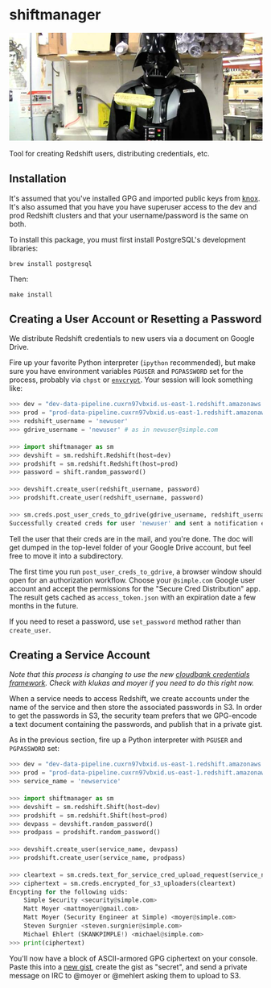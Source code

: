# shiftmanager

![Chad Vader, Shift Manager](chadvader.jpg)

Tool for creating Redshift users, distributing credentials, etc.

## Installation

It's assumed that you've installed GPG and imported public keys from [knox](https://github.banksimple.com/ops/knox). It's also assumed that you have you have superuser access to the dev and prod Redshift clusters and that your username/password is the same on both.

To install this package, you must first install PostgreSQL's development libraries:

```
brew install postgresql
```

Then:

```
make install
```

## Creating a User Account or Resetting a Password

We distribute Redshift credentials to new users via a document on Google Drive.

Fire up your favorite Python interpreter (`ipython` recommended), but make sure you have environment variables `PGUSER` and `PGPASSWORD` set for the process, probably via `chpst` or [`envcrypt`](https://github.banksimple.com/analytics/sup/blob/master/dev-setup.md#credentials). Your session will look something like:
```python
>>> dev = "dev-data-pipeline.cuxrn97vbxid.us-east-1.redshift.amazonaws.com"
>>> prod = "prod-data-pipeline.cuxrn97vbxid.us-east-1.redshift.amazonaws.com"
>>> redshift_username = 'newuser'
>>> gdrive_username = 'newuser' # as in newuser@simple.com

>>> import shiftmanager as sm
>>> devshift = sm.redshift.Redshift(host=dev)
>>> prodshift = sm.redshift.Redshift(host=prod)
>>> password = shift.random_password()

>>> devshift.create_user(redshift_username, password)
>>> prodshift.create_user(redshift_username, password)

>>> sm.creds.post_user_creds_to_gdrive(gdrive_username, redshift_username, password)
Successfully created creds for user 'newuser' and sent a notification email.
```

Tell the user that their creds are in the mail, and you're done. The doc will get dumped in the top-level folder of your Google Drive account, but feel free to move it into a subdirectory.

The first time you run `post_user_creds_to_gdrive`, a browser window should open for an authorization workflow. Choose your `@simple.com` Google user account and accept the permissions for the "Secure Cred Distribution" app. The result gets cached as `access_token.json` with an expiration date a few months in the future.

If you need to reset a password, use `set_password` method rather than `create_user`.

## Creating a Service Account

*Note that this process is changing to use the new [cloudbank credentials framework](https://github.banksimple.com/ops/cloudbank#credentials). Check with klukas and moyer if you need to do this right now.*

When a service needs to access Redshift, we create accounts under the name of the service and then store the associated passwords in S3. In order to get the passwords in S3, the security team prefers that we GPG-encode a text document containing the passwords, and publish that in a private gist.

As in the previous section, fire up a Python interpreter with `PGUSER` and `PGPASSWORD` set:
```python
>>> dev = "dev-data-pipeline.cuxrn97vbxid.us-east-1.redshift.amazonaws.com"
>>> prod = "prod-data-pipeline.cuxrn97vbxid.us-east-1.redshift.amazonaws.com"
>>> service_name = 'newservice'

>>> import shiftmanager as sm
>>> devshift = sm.redshift.Shift(host=dev)
>>> prodshift = sm.redshift.Shift(host=prod)
>>> devpass = devshift.random_password()
>>> prodpass = prodshift.random_password()

>>> devshift.create_user(service_name, devpass)
>>> prodshift.create_user(service_name, prodpass)

>>> cleartext = sm.creds.text_for_service_cred_upload_request(service_name, devpass, prodpass)
>>> ciphertext = sm.creds.encrypted_for_s3_uploaders(cleartext)
Encypting for the following uids:
    Simple Security <security@simple.com>
    Matt Moyer <mattmoyer@gmail.com>
    Matt Moyer (Security Engineer at Simple) <moyer@simple.com>
    Steven Surgnier <steven.surgnier@simple.com>
    Michael Ehlert (SKANKPIMPLE!) <michael@simple.com>
>>> print(ciphertext)
```

You'll now have a block of ASCII-armored GPG ciphertext on your console. Paste this into a [new gist](https://github.banksimple.com/gist), create the gist as "secret", and send a private message on IRC to @moyer or @mehlert asking them to upload to S3.
